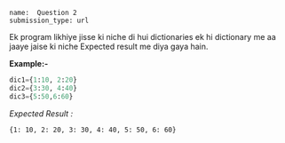 ```ngMeta
name:  Question 2
submission_type: url
```

Ek program likhiye jisse ki niche di hui dictionaries ek hi dictionary me aa jaaye jaise ki niche Expected result me diya gaya hain.

**Example:-** 

```python
dic1={1:10, 2:20}
dic2={3:30, 4:40}
dic3={5:50,6:60}
 ```
*Expected Result :*

`{1: 10, 2: 20, 3: 30, 4: 40, 5: 50, 6: 60}`